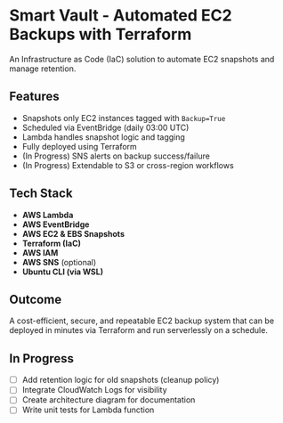 # Smart Vault - Automated EC2 Backups with Terraform
An Infrastructure as Code (IaC) solution to automate EC2 snapshots and manage retention.

## Features
- Snapshots only EC2 instances tagged with `Backup=True`
- Scheduled via EventBridge (daily 03:00 UTC)
- Lambda handles snapshot logic and tagging
- Fully deployed using Terraform
- (In Progress) SNS alerts on backup success/failure
- (In Progress) Extendable to S3 or cross-region workflows

## Tech Stack
- **AWS Lambda**
- **AWS EventBridge**
- **AWS EC2 & EBS Snapshots**
- **Terraform (IaC)**
- **AWS IAM**
- **AWS SNS** (optional)
- **Ubuntu CLI (via WSL)**

## Outcome
A cost-efficient, secure, and repeatable EC2 backup system that can be deployed in minutes via Terraform and run serverlessly on a schedule.

## In Progress
- [ ] Add retention logic for old snapshots (cleanup policy)
- [ ] Integrate CloudWatch Logs for visibility
- [ ] Create architecture diagram for documentation
- [ ] Write unit tests for Lambda function
